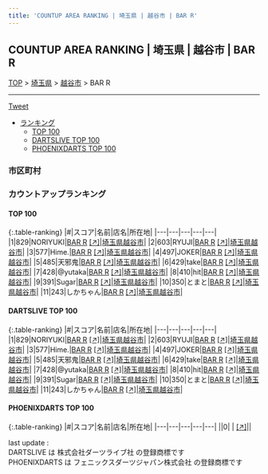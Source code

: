 ```yaml
---
title: 'COUNTUP AREA RANKING | 埼玉県 | 越谷市 | BAR R'
---
```

## COUNTUP AREA RANKING | 埼玉県 | 越谷市 | BAR R

[TOP](/darts/rank/) > [埼玉県](/darts/rank/埼玉県/) > [越谷市](/darts/rank/埼玉県/越谷市/) > BAR R

___

<a href="https://twitter.com/share?ref_src=twsrc%5Etfw" data-text="COUNTUP AREA RANKING | 埼玉県越谷市BAR R" class="twitter-share-button" data-hashtags="DARTSLIVE,PHOENIXDARTS,darts,ダーツ" data-show-count="false">Tweet</a>

* [ランキング](#カウントアップランキング)
    * [TOP 100](#top-100)
    * [DARTSLIVE TOP 100](#dartslive-top-100)
    * [PHOENIXDARTS TOP 100](#phoenixdarts-top-100)

### 市区町村

<ul>

</ul>

### カウントアップランキング

#### TOP 100



{:.table-ranking}
|#|スコア|名前|店名|所在地|
|---|---|---|---|---|
|1|829|<span class="rank-name-dl">NORIYUKI</span>|<a href="/darts/rank/shops/e04616904beaa5f7a3f63593b5358cc4.html">BAR R</a> <a href="https://search.dartslive.com/jp/shop/e04616904beaa5f7a3f63593b5358cc4">[↗]</a>|<a href="/darts/rank/埼玉県/越谷市">埼玉県越谷市</a>|
|2|603|<span class="rank-name-dl">RYUJI</span>|<a href="/darts/rank/shops/e04616904beaa5f7a3f63593b5358cc4.html">BAR R</a> <a href="https://search.dartslive.com/jp/shop/e04616904beaa5f7a3f63593b5358cc4">[↗]</a>|<a href="/darts/rank/埼玉県/越谷市">埼玉県越谷市</a>|
|3|577|<span class="rank-name-dl">Hime.</span>|<a href="/darts/rank/shops/e04616904beaa5f7a3f63593b5358cc4.html">BAR R</a> <a href="https://search.dartslive.com/jp/shop/e04616904beaa5f7a3f63593b5358cc4">[↗]</a>|<a href="/darts/rank/埼玉県/越谷市">埼玉県越谷市</a>|
|4|497|<span class="rank-name-dl">JOKER</span>|<a href="/darts/rank/shops/e04616904beaa5f7a3f63593b5358cc4.html">BAR R</a> <a href="https://search.dartslive.com/jp/shop/e04616904beaa5f7a3f63593b5358cc4">[↗]</a>|<a href="/darts/rank/埼玉県/越谷市">埼玉県越谷市</a>|
|5|485|<span class="rank-name-dl">天邪鬼</span>|<a href="/darts/rank/shops/e04616904beaa5f7a3f63593b5358cc4.html">BAR R</a> <a href="https://search.dartslive.com/jp/shop/e04616904beaa5f7a3f63593b5358cc4">[↗]</a>|<a href="/darts/rank/埼玉県/越谷市">埼玉県越谷市</a>|
|6|429|<span class="rank-name-dl">take</span>|<a href="/darts/rank/shops/e04616904beaa5f7a3f63593b5358cc4.html">BAR R</a> <a href="https://search.dartslive.com/jp/shop/e04616904beaa5f7a3f63593b5358cc4">[↗]</a>|<a href="/darts/rank/埼玉県/越谷市">埼玉県越谷市</a>|
|7|428|<span class="rank-name-dl">@yutaka</span>|<a href="/darts/rank/shops/e04616904beaa5f7a3f63593b5358cc4.html">BAR R</a> <a href="https://search.dartslive.com/jp/shop/e04616904beaa5f7a3f63593b5358cc4">[↗]</a>|<a href="/darts/rank/埼玉県/越谷市">埼玉県越谷市</a>|
|8|410|<span class="rank-name-dl">hit</span>|<a href="/darts/rank/shops/e04616904beaa5f7a3f63593b5358cc4.html">BAR R</a> <a href="https://search.dartslive.com/jp/shop/e04616904beaa5f7a3f63593b5358cc4">[↗]</a>|<a href="/darts/rank/埼玉県/越谷市">埼玉県越谷市</a>|
|9|391|<span class="rank-name-dl">Sugar</span>|<a href="/darts/rank/shops/e04616904beaa5f7a3f63593b5358cc4.html">BAR R</a> <a href="https://search.dartslive.com/jp/shop/e04616904beaa5f7a3f63593b5358cc4">[↗]</a>|<a href="/darts/rank/埼玉県/越谷市">埼玉県越谷市</a>|
|10|350|<span class="rank-name-dl">とまと</span>|<a href="/darts/rank/shops/e04616904beaa5f7a3f63593b5358cc4.html">BAR R</a> <a href="https://search.dartslive.com/jp/shop/e04616904beaa5f7a3f63593b5358cc4">[↗]</a>|<a href="/darts/rank/埼玉県/越谷市">埼玉県越谷市</a>|
|11|243|<span class="rank-name-dl">しかちゃん</span>|<a href="/darts/rank/shops/e04616904beaa5f7a3f63593b5358cc4.html">BAR R</a> <a href="https://search.dartslive.com/jp/shop/e04616904beaa5f7a3f63593b5358cc4">[↗]</a>|<a href="/darts/rank/埼玉県/越谷市">埼玉県越谷市</a>|


#### DARTSLIVE TOP 100



{:.table-ranking}
|#|スコア|名前|店名|所在地|
|---|---|---|---|---|
|1|829|<span class="rank-name-dl">NORIYUKI</span>|<a href="/darts/rank/shops/e04616904beaa5f7a3f63593b5358cc4.html">BAR R</a> <a href="https://search.dartslive.com/jp/shop/e04616904beaa5f7a3f63593b5358cc4">[↗]</a>|<a href="/darts/rank/埼玉県/越谷市">埼玉県越谷市</a>|
|2|603|<span class="rank-name-dl">RYUJI</span>|<a href="/darts/rank/shops/e04616904beaa5f7a3f63593b5358cc4.html">BAR R</a> <a href="https://search.dartslive.com/jp/shop/e04616904beaa5f7a3f63593b5358cc4">[↗]</a>|<a href="/darts/rank/埼玉県/越谷市">埼玉県越谷市</a>|
|3|577|<span class="rank-name-dl">Hime.</span>|<a href="/darts/rank/shops/e04616904beaa5f7a3f63593b5358cc4.html">BAR R</a> <a href="https://search.dartslive.com/jp/shop/e04616904beaa5f7a3f63593b5358cc4">[↗]</a>|<a href="/darts/rank/埼玉県/越谷市">埼玉県越谷市</a>|
|4|497|<span class="rank-name-dl">JOKER</span>|<a href="/darts/rank/shops/e04616904beaa5f7a3f63593b5358cc4.html">BAR R</a> <a href="https://search.dartslive.com/jp/shop/e04616904beaa5f7a3f63593b5358cc4">[↗]</a>|<a href="/darts/rank/埼玉県/越谷市">埼玉県越谷市</a>|
|5|485|<span class="rank-name-dl">天邪鬼</span>|<a href="/darts/rank/shops/e04616904beaa5f7a3f63593b5358cc4.html">BAR R</a> <a href="https://search.dartslive.com/jp/shop/e04616904beaa5f7a3f63593b5358cc4">[↗]</a>|<a href="/darts/rank/埼玉県/越谷市">埼玉県越谷市</a>|
|6|429|<span class="rank-name-dl">take</span>|<a href="/darts/rank/shops/e04616904beaa5f7a3f63593b5358cc4.html">BAR R</a> <a href="https://search.dartslive.com/jp/shop/e04616904beaa5f7a3f63593b5358cc4">[↗]</a>|<a href="/darts/rank/埼玉県/越谷市">埼玉県越谷市</a>|
|7|428|<span class="rank-name-dl">@yutaka</span>|<a href="/darts/rank/shops/e04616904beaa5f7a3f63593b5358cc4.html">BAR R</a> <a href="https://search.dartslive.com/jp/shop/e04616904beaa5f7a3f63593b5358cc4">[↗]</a>|<a href="/darts/rank/埼玉県/越谷市">埼玉県越谷市</a>|
|8|410|<span class="rank-name-dl">hit</span>|<a href="/darts/rank/shops/e04616904beaa5f7a3f63593b5358cc4.html">BAR R</a> <a href="https://search.dartslive.com/jp/shop/e04616904beaa5f7a3f63593b5358cc4">[↗]</a>|<a href="/darts/rank/埼玉県/越谷市">埼玉県越谷市</a>|
|9|391|<span class="rank-name-dl">Sugar</span>|<a href="/darts/rank/shops/e04616904beaa5f7a3f63593b5358cc4.html">BAR R</a> <a href="https://search.dartslive.com/jp/shop/e04616904beaa5f7a3f63593b5358cc4">[↗]</a>|<a href="/darts/rank/埼玉県/越谷市">埼玉県越谷市</a>|
|10|350|<span class="rank-name-dl">とまと</span>|<a href="/darts/rank/shops/e04616904beaa5f7a3f63593b5358cc4.html">BAR R</a> <a href="https://search.dartslive.com/jp/shop/e04616904beaa5f7a3f63593b5358cc4">[↗]</a>|<a href="/darts/rank/埼玉県/越谷市">埼玉県越谷市</a>|
|11|243|<span class="rank-name-dl">しかちゃん</span>|<a href="/darts/rank/shops/e04616904beaa5f7a3f63593b5358cc4.html">BAR R</a> <a href="https://search.dartslive.com/jp/shop/e04616904beaa5f7a3f63593b5358cc4">[↗]</a>|<a href="/darts/rank/埼玉県/越谷市">埼玉県越谷市</a>|


#### PHOENIXDARTS TOP 100



{:.table-ranking}
|#|スコア|名前|店名|所在地|
|---|---|---|---|---|
||0|<span class="rank-name-dl"> </span>|<a href="/darts/rank/shops/.html"></a> <a href="">[↗]</a>|<a href="/darts/rank//"></a>|


<div class="footer border-top border-gray-light mt-5 pt-3 text-right text-gray">
    last update : <span style="font-weight: italic" id="foot_last_modified"></span><br />
    DARTSLIVE は 株式会社ダーツライブ社 の登録商標です<br />
    PHOENIXDARTS は フェニックスダーツジャパン株式会社 の登録商標です<br />
</div>

<script src="https://cdnjs.cloudflare.com/ajax/libs/jquery.tablesorter/2.31.3/js/jquery.tablesorter.min.js" integrity="sha512-qzgd5cYSZcosqpzpn7zF2ZId8f/8CHmFKZ8j7mU4OUXTNRd5g+ZHBPsgKEwoqxCtdQvExE5LprwwPAgoicguNg==" crossorigin="anonymous" referrerpolicy="no-referrer"></script>
<link rel="stylesheet" href="https://cdnjs.cloudflare.com/ajax/libs/jquery.tablesorter/2.31.3/css/theme.default.min.css" integrity="sha512-wghhOJkjQX0Lh3NSWvNKeZ0ZpNn+SPVXX1Qyc9OCaogADktxrBiBdKGDoqVUOyhStvMBmJQ8ZdMHiR3wuEq8+w==" crossorigin="anonymous" referrerpolicy="no-referrer" />
<script>
$(function() {
    $(".table-ranking").tablesorter({sortList:[[0, 0]]});
    $("#foot_last_modified").text(formatDate(new Date(document.lastModified), 'yyyy-MM-dd HH:mm:ss'));
});
</script>

<script async src="https://platform.twitter.com/widgets.js" charset="utf-8"></script>